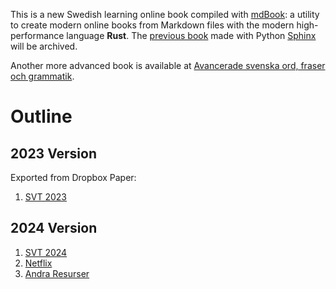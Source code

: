 This is a new Swedish learning online book compiled with [mdBook]: a utility to create modern online books from Markdown files with the modern high-performance language **Rust**. The [previous book][oldSphinxSwedish] made with Python [Sphinx][Sphinx] will be archived.

Another more advanced book is available at
[Avancerade svenska ord, fraser och grammatik](https://plotsignal.com/swedish-book/index.pdf).

# Outline
## 2023 Version
Exported from Dropbox Paper:
1. [SVT 2023][dropboxSVT]

## 2024 Version
1. [SVT 2024](./svt/svt.md)
1. [Netflix](./netflix/netflix.md)
1. [Andra Resurser](./andra/andra.md)

[mdBook]:https://github.com/rust-lang/mdBook
[oldSphinxSwedish]:https://plotsignal.com/vocab-sv
[Sphinx]:https://www.sphinx-doc.org/

[dropboxSVT]:./dropbox/SVT.md
